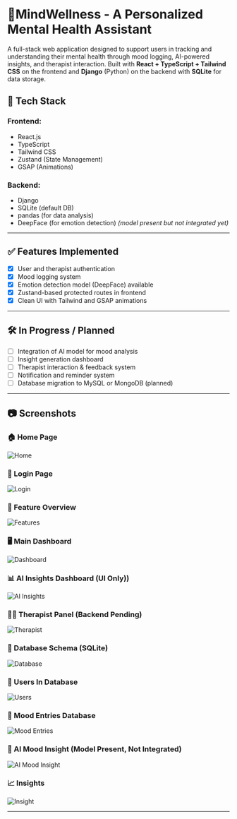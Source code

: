 # 🧠MindWellness - A Personalized Mental Health Assistant

A full-stack web application designed to support users in tracking and understanding their mental health through mood logging, AI-powered insights, and therapist interaction. Built with **React + TypeScript + Tailwind CSS** on the frontend and **Django** (Python) on the backend with **SQLite** for data storage.

## 🚀 Tech Stack

### Frontend:
- React.js
- TypeScript
- Tailwind CSS
- Zustand (State Management)
- GSAP (Animations)

### Backend:
- Django
- SQLite (default DB)
- pandas (for data analysis)
- DeepFace (for emotion detection) *(model present but not integrated yet)*

---

## ✅ Features Implemented

- [x] User and therapist authentication
- [x] Mood logging system
- [x] Emotion detection model (DeepFace) available
- [x] Zustand-based protected routes in frontend
- [x] Clean UI with Tailwind and GSAP animations

---

## 🛠️ In Progress / Planned

- [ ] Integration of AI model for mood analysis
- [ ] Insight generation dashboard
- [ ] Therapist interaction & feedback system
- [ ] Notification and reminder system
- [ ] Database migration to MySQL or MongoDB (planned)

---

## 📷 Screenshots

### 🏠 Home Page
![Home](./Screenshot/home.png)

### 🔐 Login Page
![Login](./Screenshot/login.png)

### 🧰 Feature Overview
![Features](./Screenshot/Features.png)

### 🖥️ Main Dashboard
![Dashboard](./Screenshot/Dashboard.png)

### 📊 AI Insights Dashboard (UI Only))
![AI Insights](./Screenshot/AI_Insights.png)

### 🧑‍⚕️ Therapist Panel (Backend Pending)
![Therapist](./Screenshot/Therapist.png)

### 🧩 Database Schema (SQLite)
![Database](./Screenshot/Database.png)

### 👥 Users In Database
![Users](./Screenshot/Users.png)

### 📝 Mood Entries Database
![Mood Entries](./Screenshot/Mood_Entries.png)

### 🧠 AI Mood Insight (Model Present, Not Integrated)
![AI Mood Insight](./Screenshot/AI_Mood_Insight.png)

### 📈 Insights
![Insight](./Screenshot/Insight.png)




---

